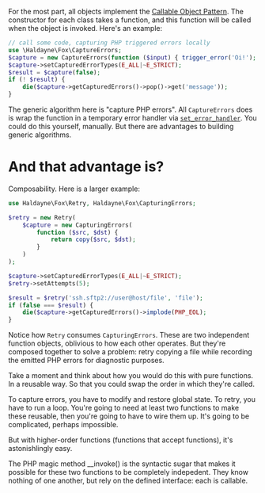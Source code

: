 For the most part, all objects implement the [Callable Object Pattern][1].
The constructor for each class takes a function, and this function will be
called when the object is invoked. Here's an example:

```php
// call some code, capturing PHP triggered errors locally
use \Haldayne\Fox\CaptureErrors;
$capture = new CaptureErrors(function ($input) { trigger_error('Oi!'); return $input; });
$capture->setCapturedErrorTypes(E_ALL|~E_STRICT);
$result = $capture(false);
if (! $result) {
    die($capture->getCapturedErrors()->pop()->get('message'));
}
```

The generic algorithm here is "capture PHP errors". All `CaptureErrors` does
is wrap the function in a temporary error handler via [`set_error_handler`][2].
You could do this yourself, manually. But there are advantages to building
generic algorithms.

# And that advantage is?

Composability. Here is a larger example:

```php
use Haldayne\Fox\Retry, Haldayne\Fox\CapturingErrors;

$retry = new Retry(
    $capture = new CapturingErrors(
        function ($src, $dst) {
            return copy($src, $dst);
        }
    )
);

$capture->setCapturedErrorTypes(E_ALL|~E_STRICT);
$retry->setAttempts(5);

$result = $retry('ssh.sftp2://user@host/file', 'file');
if (false === $result) {
    die($capture->getCapturedErrors()->implode(PHP_EOL);
}
```

Notice how `Retry` consumes `CapturingErrors`. These are two independent
function objects, oblivious to how each other operates. But they're composed
together to solve a problem: retry copying a file while recording the emitted
PHP errors for diagnostic purposes.

Take a moment and think about how you would do this with pure functions. In
a reusable way. So that you could swap the order in which they're called.

To capture errors, you have to modify and restore global state. To retry, you
have to run a loop. You're going to need at least two functions to make these
reusable, then you're going to have to wire them up. It's going to be
complicated, perhaps impossible.

But with higher-order functions (functions that accept functions), it's
astonishlingly easy.

The PHP magic method __invoke() is the syntactic sugar that makes it possible
for these two functions to be completely indepedent. They know nothing of
one another, but rely on the defined interface: each is callable.

[1]: http://cerebriform.blogspot.com/2015/11/wielding-php-magic-with-callable-object.html
[2]: http://php.net/manual/en/function.set-error-handler.php
[3]: list-of-generic-functions.md

